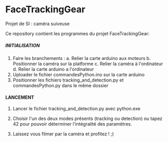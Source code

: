 # FaceTrackingGear
Projet de SI : caméra suiveuse

Ce repository contient les programmes du projet FaceTrackingGear:

##### INITIALISATION #####

1. Faire les branchements :
    a. Relier la carte arduino aux moteurs
    b. Positionner la caméra sur la platforme
    c. Relier la caméra à l'ordinateur
    d. Relier la carte arduino a l'ordinateur
2. Uploader le fichier commandesPython.ino sur la carte arduino
3. Positionner les fichiers tracking_and_detection.py et commandesPython.py dans le même dossier

#### LANCEMENT ####

1. Lancer le fichier tracking_and_detection.py avec python.exe

2. Choisir l'un des deux modes présents (tracking ou detection) ou tapez 42 pour pouvoir déterminer l'intégralité des paramètres.

3. Laissez vous filmer par la caméra et profitez ! ;)
